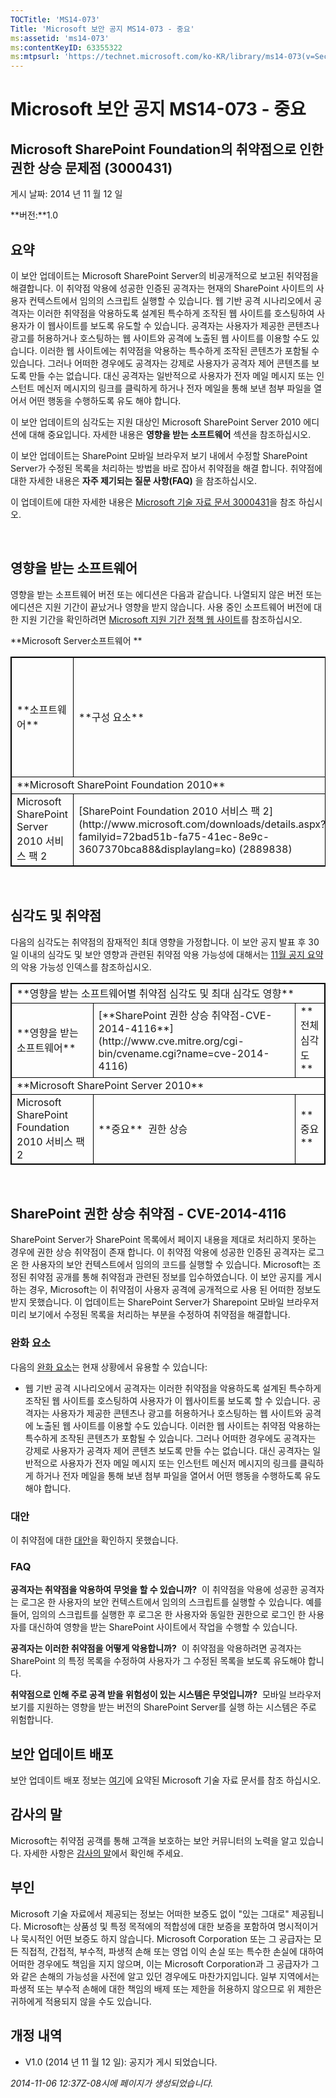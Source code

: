 ```yaml
---
TOCTitle: 'MS14-073'
Title: 'Microsoft 보안 공지 MS14-073 - 중요'
ms:assetid: 'ms14-073'
ms:contentKeyID: 63355322
ms:mtpsurl: 'https://technet.microsoft.com/ko-KR/library/ms14-073(v=Security.10)'
---
```


Microsoft 보안 공지 MS14-073 - 중요
===================================

Microsoft SharePoint Foundation의 취약점으로 인한 권한 상승 문제점 (3000431)
----------------------------------------------------------------------------

게시 날짜: 2014 년 11 월 12 일

**버전:**1.0

요약
----

이 보안 업데이트는 Microsoft SharePoint Server의 비공개적으로 보고된 취약점을 해결합니다. 이 취약점 악용에 성공한 인증된 공격자는 현재의 SharePoint 사이트의 사용자 컨텍스트에서 임의의 스크립트 실행할 수 있습니다. 웹 기반 공격 시나리오에서 공격자는 이러한 취약점을 악용하도록 설계된 특수하게 조작된 웹 사이트를 호스팅하여 사용자가 이 웹사이트를 보도록 유도할 수 있습니다. 공격자는 사용자가 제공한 콘텐츠나 광고를 허용하거나 호스팅하는 웹 사이트와 공격에 노출된 웹 사이트를 이용할 수도 있습니다. 이러한 웹 사이트에는 취약점을 악용하는 특수하게 조작된 콘텐츠가 포함될 수 있습니다. 그러나 어떠한 경우에도 공격자는 강제로 사용자가 공격자 제어 콘텐츠를 보도록 만들 수는 없습니다. 대신 공격자는 일반적으로 사용자가 전자 메일 메시지 또는 인스턴트 메신저 메시지의 링크를 클릭하게 하거나 전자 메일을 통해 보낸 첨부 파일을 열어서 어떤 행동을 수행하도록 유도 해야 합니다.

이 보안 업데이트의 심각도는 지원 대상인 Microsoft SharePoint Server 2010 에디션에 대해 중요입니다. 자세한 내용은 **영향을 받는 소프트웨어** 섹션을 참조하십시오.

이 보안 업데이트는 SharePoint 모바일 브라우저 보기 내에서 수정할 SharePoint Server가 수정된 목록을 처리하는 방법을 바로 잡아서 취약점을 해결 합니다. 취약점에 대한 자세한 내용은 **자주 제기되는 질문 사항(FAQ)** 을 참조하십시오.

<span id="KBArticle"></span>
이 업데이트에 대한 자세한 내용은 [Microsoft 기술 자료 문서 3000431](https://support.microsoft.com/kb/3000431)을 참조 하십시오.

 

영향을 받는 소프트웨어
----------------------

<span id="sectionToggle0"></span>
영향을 받는 소프트웨어 버전 또는 에디션은 다음과 같습니다. 나열되지 않은 버전 또는 에디션은 지원 기간이 끝났거나 영향을 받지 않습니다. 사용 중인 소프트웨어 버전에 대한 지원 기간을 확인하려면 [Microsoft 지원 기간 정책 웹 사이트](http://go.microsoft.com/fwlink/?linkid=21742)를 참조하십시오.

**Microsoft Server소프트웨어 **

 
<table style="border:1px solid black;">
<tr>
<td style="border:1px solid black;">
**소프트웨어**

</td>
<td style="border:1px solid black;">
**구성 요소**

</td>
<td style="border:1px solid black;">
**최대 보안 영향**

</td>
<td style="border:1px solid black;">
**전체심각도**

</td>
<td style="border:1px solid black;">
**대체된 업데이트**

</td>
</tr>
<tr>
<td style="border:1px solid black;" colspan="5">
**Microsoft SharePoint Foundation 2010**

</td>
</tr>
<tr>
<td style="border:1px solid black;">
Microsoft SharePoint Server 2010 서비스 팩 2

</td>
<td style="border:1px solid black;">
[SharePoint Foundation 2010 서비스 팩 2](http://www.microsoft.com/downloads/details.aspx?familyid=72bad51b-fa75-41ec-8e9c-3607370bca88&displaylang=ko)  
(2889838)

</td>
<td style="border:1px solid black;">
권한 상승

</td>
<td style="border:1px solid black;">
중요

</td>
<td style="border:1px solid black;">
[MS13-084](http://go.microsoft.com/fwlink/?linkid=324028)의 2589365

</td>
</tr>
</table>
 
 

심각도 및 취약점
----------------

<span id="sectionToggle1"></span>
다음의 심각도는 취약점의 잠재적인 최대 영향을 가정합니다. 이 보안 공지 발표 후 30일 이내의 심각도 및 보안 영향과 관련된 취약점 악용 가능성에 대해서는 [11월 공지 요약](https://technet.microsoft.com/library/security/ms14-nov)의 악용 가능성 인덱스를 참조하십시오.

 
<table style="border:1px solid black;">
<tr>
<td style="border:1px solid black;" colspan="3">
**영향을 받는 소프트웨어별 취약점 심각도 및 최대 심각도 영향**

</td>
</tr>
<tr>
<td style="border:1px solid black;">
**영향을 받는 소프트웨어**

</td>
<td style="border:1px solid black;">
[**SharePoint 권한 상승 취약점-CVE-2014-4116**](http://www.cve.mitre.org/cgi-bin/cvename.cgi?name=cve-2014-4116)

</td>
<td style="border:1px solid black;">
**전체심각도**

</td>
</tr>
<tr>
<td style="border:1px solid black;" colspan="3">
**Microsoft SharePoint Server 2010**

</td>
</tr>
<tr>
<td style="border:1px solid black;">
Microsoft SharePoint Foundation 2010 서비스 팩 2

</td>
<td style="border:1px solid black;">
**중요**   
권한 상승

</td>
<td style="border:1px solid black;">
**중요**

</td>
</tr>
</table>
 
 

SharePoint 권한 상승 취약점 - CVE-2014-4116
-------------------------------------------

<span id="sectionToggle2"></span>
SharePoint Server가 SharePoint 목록에서 페이지 내용을 제대로 처리하지 못하는 경우에 권한 상승 취약점이 존재 합니다. 이 취약점 악용에 성공한 인증된 공격자는 로그온 한 사용자의 보안 컨텍스트에서 임의의 코드를 실행할 수 있습니다. Microsoft는 조정된 취약점 공개를 통해 취약점과 관련된 정보를 입수하였습니다. 이 보안 공지를 게시 하는 경우, Microsoft는 이 취약점이 사용자 공격에 공개적으로 사용 된 어떠한 정보도 받지 못했습니다. 이 업데이트는 SharePoint Server가 Sharepoint 모바일 브라우저 미리 보기에서 수정된 목록을 처리하는 부분을 수정하여 취약점을 해결합니다.

### 완화 요소

다음의 [완화 요소](https://technet.microsoft.com/library/security/dn848375.aspx)는 현재 상황에서 유용할 수 있습니다:

-   웹 기반 공격 시나리오에서 공격자는 이러한 취약점을 악용하도록 설계된 특수하게 조작된 웹 사이트를 호스팅하여 사용자가 이 웹사이트룰 보도록 할 수 있습니다. 공격자는 사용자가 제공한 콘텐츠나 광고를 허용하거나 호스팅하는 웹 사이트와 공격에 노출된 웹 사이트를 이용할 수도 있습니다. 이러한 웹 사이트는 취약점 악용하는 특수하게 조작된 콘텐츠가 포함될 수 있습니다. 그러나 어떠한 경우에도 공격자는 강제로 사용자가 공격자 제어 콘텐츠 보도록 만들 수는 없습니다. 대신 공격자는 일반적으로 사용자가 전자 메일 메시지 또는 인스턴트 메신저 메시지의 링크를 클릭하게 하거나 전자 메일을 통해 보낸 첨부 파일을 열어서 어떤 행동을 수행하도록 유도 해야 합니다.

### 대안

이 취약점에 대한 [대안](https://technet.microsoft.com/library/security/dn848375.aspx)을 확인하지 못했습니다.

### FAQ

**공격자는 취약점을 악용하여 무엇을 할 수 있습니까?** 
이 취약점을 악용에 성공한 공격자는 로그온 한 사용자의 보안 컨텍스트에서 임의의 스크립트를 실행할 수 있습니다. 예를 들어, 임의의 스크립트를 실행한 후 로그온 한 사용자와 동일한 권한으로 로그인 한 사용자를 대신하여 영향을 받는 SharePoint 사이트에서 작업을 수행할 수 있습니다.

**공격자는 이러한 취약점을 어떻게 악용합니까?** 
이 취약점을 악용하려면 공격자는 SharePoint 의 특정 목록을 수정하여 사용자가 그 수정된 목록을 보도록 유도해야 합니다.

**취약점으로 인해 주로 공격 받을 위험성이 있는 시스템은 무엇입니까?** 
모바일 브라우저 보기를 지원하는 영향을 받는 버전의 SharePoint Server를 실행 하는 시스템은 주로 위험합니다.

보안 업데이트 배포
------------------

<span id="sectionToggle3"></span>
보안 업데이트 배포 정보는 [여기](#kbarticle)에 요약된 Microsoft 기술 자료 문서를 참조 하십시오.

감사의 말
---------

<span id="sectionToggle4"></span>
Microsoft는 취약점 공객를 통해 고객을 보호하는 보안 커뮤니터의 노력을 알고 있습니다. 자세한 사항은 [감사의 말](https://technet.microsoft.com/library/security/dn820091.aspx)에서 확인해 주세요.

부인
----

<span id="sectionToggle5"></span>
Microsoft 기술 자료에서 제공되는 정보는 어떠한 보증도 없이 "있는 그대로" 제공됩니다. Microsoft는 상품성 및 특정 목적에의 적합성에 대한 보증을 포함하여 명시적이거나 묵시적인 어떤 보증도 하지 않습니다. Microsoft Corporation 또는 그 공급자는 모든 직접적, 간접적, 부수적, 파생적 손해 또는 영업 이익 손실 또는 특수한 손실에 대하여 어떠한 경우에도 책임을 지지 않으며, 이는 Microsoft Corporation과 그 공급자가 그와 같은 손해의 가능성을 사전에 알고 있던 경우에도 마찬가지입니다. 일부 지역에서는 파생적 또는 부수적 손해에 대한 책임의 배제 또는 제한을 허용하지 않으므로 위 제한은 귀하에게 적용되지 않을 수도 있습니다.

개정 내역
---------

<span id="sectionToggle6"></span>
-   V1.0 (2014 년 11 월 12 일): 공지가 게시 되었습니다.

*2014-11-06 12:37Z-08시에 페이지가 생성되었습니다.*

